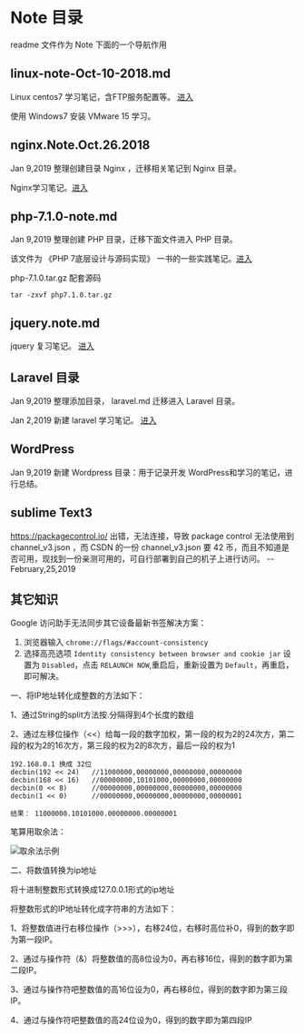 # Note 目录 #
readme 文件作为 Note 下面的一个导航作用

## linux-note-Oct-10-2018.md ##
Linux centos7 学习笔记，含FTP服务配置等。 [进入](https://github.com/huimingdeng/hello-world/blob/master/Note/note-Oct-10-2018.md "CentOS7 笔记")

使用 Windows7 安装 VMware 15 学习。

## nginx.Note.Oct.26.2018 ##
Jan 9,2019 整理创建目录 Nginx ，迁移相关笔记到 Nginx 目录。

Nginx学习笔记。[进入](https://github.com/huimingdeng/hello-world/blob/master/Note/Nginx/nginx.Note.Oct.26.2018.md "Nginx 学习笔记")

## php-7.1.0-note.md ##
Jan 9,2019 整理创建 PHP 目录，迁移下面文件进入 PHP 目录。

该文件为 《PHP 7底层设计与源码实现》 一书的一些实践笔记。[进入](https://github.com/huimingdeng/hello-world/blob/master/Note/PHP/php-7.1.0-note.md "php7.1.0-源码分析")

php-7.1.0.tar.gz 配套源码

    tar -zxvf php7.1.0.tar.gz

## jquery.note.md ##
jquery 复习笔记。 [进入](https://github.com/huimingdeng/hello-world/blob/master/Note/jquery.note.md "jQuery 复习笔记")

## Laravel 目录 ##
Jan 9,2019 整理添加目录， laravel.md 迁移进入 Laravel 目录。

Jan 2,2019 新建 laravel 学习笔记。 [进入](https://github.com/huimingdeng/hello-world/blob/master/Note/Laravel/laravel.md "Laravel 学习笔记")

## WordPress ##
Jan 9,2019 新建 Wordpress 目录：用于记录开发 WordPress和学习的笔记，进行总结。


## sublime Text3 ##
https://packagecontrol.io/ 出错，无法连接，导致 package control 无法使用到 channel_v3.json ，而 CSDN 的一份 channel_v3.json 要 42 币，而且不知道是否可用，现找到一份亲测可用的，可自行部署到自己的机子上进行访问。 -- February,25,2019

## 其它知识 ##
Google 访问助手无法同步其它设备最新书签解决方案：
1. 浏览器输入 `chrome://flags/#account-consistency`
2. 选择高亮选项 `Identity consistency between browser and cookie jar` 设置为 `Disabled`，点击 `RELAUNCH NOW`,重启后，重新设置为 `Default`，再重启，即可解决。


一、将IP地址转化成整数的方法如下：

1、通过String的split方法按.分隔得到4个长度的数组

2、通过左移位操作（<<）给每一段的数字加权，第一段的权为2的24次方，第二段的权为2的16次方，第三段的权为2的8次方，最后一段的权为1

	192.168.0.1 换成 32位
	decbin(192 << 24)	//11000000,00000000,00000000,00000000
	decbin(168 << 16)	//00000000,10101000,00000000,00000000
	decbin(0 << 8)		//00000000,00000000,00000000,00000000
	decbin(1 << 0)		//00000000,00000000,00000000,00000001

	结果： 11000000.10101000.00000000.00000001
	
笔算用取余法：

![取余法示例](https://i.imgur.com/l8bQIMp.png)


二、将数值转换为ip地址

将十进制整数形式转换成127.0.0.1形式的ip地址

将整数形式的IP地址转化成字符串的方法如下：

1、将整数值进行右移位操作（>>>），右移24位，右移时高位补0，得到的数字即为第一段IP。

2、通过与操作符（&）将整数值的高8位设为0，再右移16位，得到的数字即为第二段IP。

3、通过与操作符吧整数值的高16位设为0，再右移8位，得到的数字即为第三段IP。

4、通过与操作符吧整数值的高24位设为0，得到的数字即为第四段IP